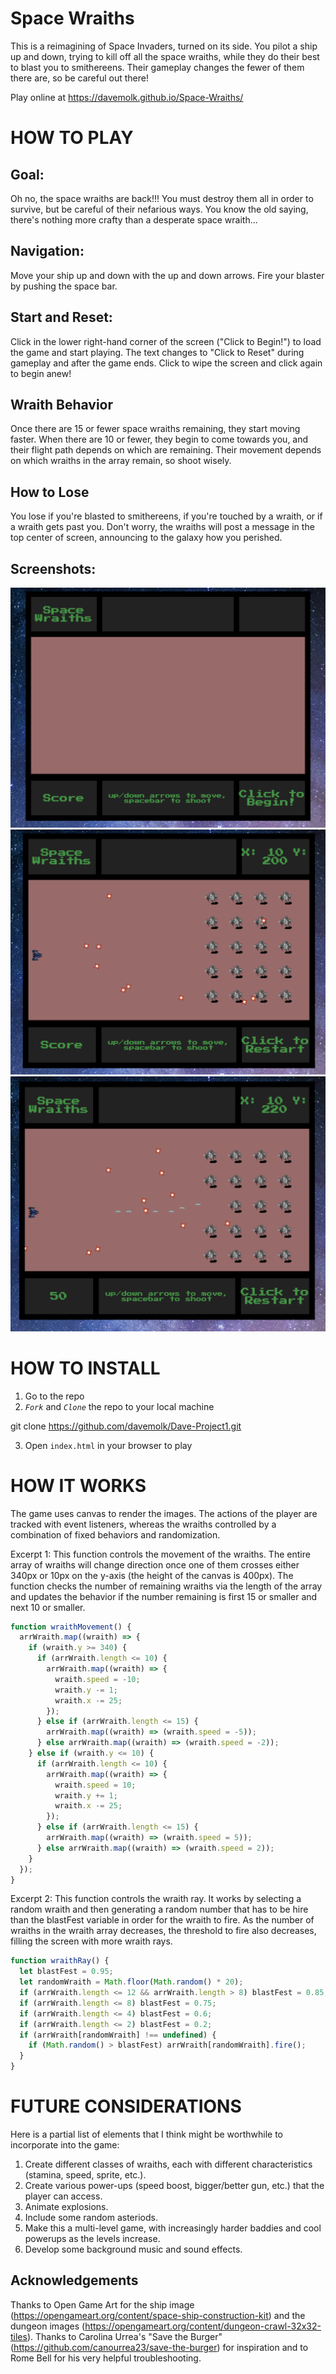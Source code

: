 # Space Wraiths

This is a reimagining of Space Invaders, turned on its side. You pilot a ship up and down, trying to kill off all the space wraiths, while they do their best to blast you to smithereens. Their gameplay changes the fewer of them there are, so be careful out there!

Play online at https://davemolk.github.io/Space-Wraiths/

# HOW TO PLAY

## Goal:

Oh no, the space wraiths are back!!! You must destroy them all in order to survive, but be careful of their nefarious ways. You know the old saying, there's nothing more crafty than a desperate space wraith...

## Navigation:

Move your ship up and down with the up and down arrows. Fire your blaster by pushing the space bar.

## Start and Reset:

Click in the lower right-hand corner of the screen ("Click to Begin!") to load the game and start playing. The text changes to "Click to Reset" during gameplay and after the game ends. Click to wipe the screen and click again to begin anew!

## Wraith Behavior

Once there are 15 or fewer space wraiths remaining, they start moving faster. When there are 10 or fewer, they begin to come towards you, and their flight path depends on which are remaining. Their movement depends on which wraiths in the array remain, so shoot wisely.

## How to Lose

You lose if you're blasted to smithereens, if you're touched by a wraith, or if a wraith gets past you. Don't worry, the wraiths will post a message in the top center of screen, announcing to the galaxy how you perished.

## Screenshots:

![startup screen](imgReadme/startingScreen.png)
![game play 1](imgReadme/gamePlay1.png)
![game play 2](imgReadme/gamePlay2.png)

# HOW TO INSTALL

1. Go to the repo
2. _`Fork`_ and _`Clone`_ the repo to your local machine

git clone https://github.com/davemolk/Dave-Project1.git

3. Open `index.html` in your browser to play

# HOW IT WORKS

The game uses canvas to render the images. The actions of the player are tracked with event listeners, whereas the wraiths controlled by a combination of fixed behaviors and randomization.

Excerpt 1:
This function controls the movement of the wraiths. The entire array of wraiths will change direction once one of them crosses either 340px or 10px on the y-axis (the height of the canvas is 400px). The function checks the number of remaining wraiths via the length of the array and updates the behavior if the number remaining is first 15 or smaller and next 10 or smaller.

```javascript
function wraithMovement() {
  arrWraith.map((wraith) => {
    if (wraith.y >= 340) {
      if (arrWraith.length <= 10) {
        arrWraith.map((wraith) => {
          wraith.speed = -10;
          wraith.y -= 1;
          wraith.x -= 25;
        });
      } else if (arrWraith.length <= 15) {
        arrWraith.map((wraith) => (wraith.speed = -5));
      } else arrWraith.map((wraith) => (wraith.speed = -2));
    } else if (wraith.y <= 10) {
      if (arrWraith.length <= 10) {
        arrWraith.map((wraith) => {
          wraith.speed = 10;
          wraith.y += 1;
          wraith.x -= 25;
        });
      } else if (arrWraith.length <= 15) {
        arrWraith.map((wraith) => (wraith.speed = 5));
      } else arrWraith.map((wraith) => (wraith.speed = 2));
    }
  });
}
```

Excerpt 2:
This function controls the wraith ray. It works by selecting a random wraith and then generating a random number that has to be hire than the blastFest variable in order for the wraith to fire. As the number of wraiths in the wraith array decreases, the threshold to fire also decreases, filling the screen with more wraith rays.

```javascript
function wraithRay() {
  let blastFest = 0.95;
  let randomWraith = Math.floor(Math.random() * 20);
  if (arrWraith.length <= 12 && arrWraith.length > 8) blastFest = 0.85;
  if (arrWraith.length <= 8) blastFest = 0.75;
  if (arrWraith.length <= 4) blastFest = 0.6;
  if (arrWraith.length <= 2) blastFest = 0.2;
  if (arrWraith[randomWraith] !== undefined) {
    if (Math.random() > blastFest) arrWraith[randomWraith].fire();
  }
}
```

# FUTURE CONSIDERATIONS

Here is a partial list of elements that I think might be worthwhile to incorporate into the game:

1. Create different classes of wraiths, each with different characteristics (stamina, speed, sprite, etc.).
2. Create various power-ups (speed boost, bigger/better gun, etc.) that the player can access.
3. Animate explosions.
4. Include some random asteriods.
5. Make this a multi-level game, with increasingly harder baddies and cool powerups as the levels increase.
6. Develop some background music and sound effects.

## Acknowledgements

Thanks to Open Game Art for the ship image (https://opengameart.org/content/space-ship-construction-kit) and the dungeon images (https://opengameart.org/content/dungeon-crawl-32x32-tiles). Thanks to Carolina Urrea's "Save the Burger" (https://github.com/canourrea23/save-the-burger) for inspiration and to Rome Bell for his very helpful troubleshooting.
